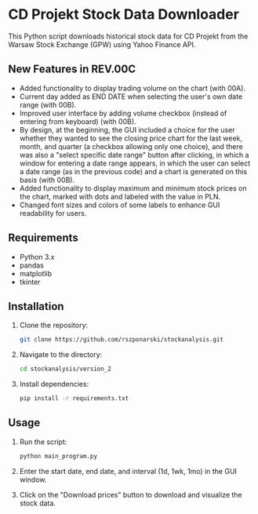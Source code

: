 # CD Projekt Stock Data Downloader

This Python script downloads historical stock data for CD Projekt from the Warsaw Stock Exchange (GPW) using Yahoo Finance API.

## New Features in REV.00C

- Added functionality to display trading volume on the chart (with 00A).
- Current day added as END DATE when selecting the user's own date range (with 00B).
- Improved user interface by adding volume checkbox (instead of entering from keyboard)
(with 00B).
- By design, at the beginning, the GUI included a choice for the user whether they wanted
to see the closing price chart for the last week, month, and quarter (a checkbox allowing
only one choice), and there was also a "select specific date range" button after clicking,
in which a window for entering a date range appears, in which the user can select a date range
(as in the previous code) and a chart is generated on this basis (with 00B).
- Added functionality to display maximum and minimum stock prices on the chart,
marked with dots and labeled with the value in PLN.
- Changed font sizes and colors of some labels to enhance GUI readability for users.

## Requirements

- Python 3.x
- pandas
- matplotlib
- tkinter

## Installation

1. Clone the repository:

    ```sh
    git clone https://github.com/rszponarski/stockanalysis.git
    ```

2. Navigate to the directory:

    ```sh
    cd stockanalysis/version_2
    ```

3. Install dependencies:

    ```sh
    pip install -r requirements.txt
    ```

## Usage

1. Run the script:

    ```sh
    python main_program.py
    ```

2. Enter the start date, end date, and interval (1d, 1wk, 1mo) in the GUI window.

3. Click on the "Download prices" button to download and visualize the stock data.

